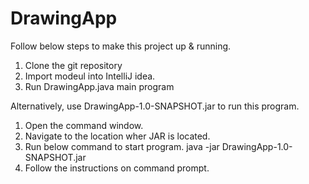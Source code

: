 # DrawingApp

Follow below steps to make this project up & running.
1. Clone the git repository
2. Import modeul into IntelliJ idea.
3. Run DrawingApp.java main program

Alternatively, use DrawingApp-1.0-SNAPSHOT.jar to run this program.
1. Open the command window.
2. Navigate to the location wher JAR is located.
3. Run below command to start program.
    java -jar DrawingApp-1.0-SNAPSHOT.jar
4. Follow the instructions on command prompt.
